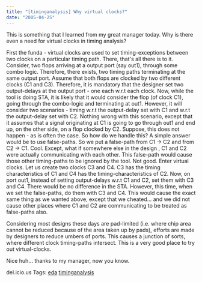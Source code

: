 ```yaml
---
title: "[timinganalysis] Why virtual clocks?"
date: "2005-04-25"
---
```


This is something that I learned from my great manager today. Why is there even a need for virtual clocks in timing analysis?

First the funda - virtual clocks are used to set timing-exceptions between two clocks on a particular timing path. There, that's all there is to it. Consider, two flops arriving at a output port (say out1), through some combo logic. Therefore, there exists, two timing paths terminating at the same output port. Assume that both flops are clocked by two different clocks (C1 and C3). Therefore, it is mandatory that the designer set two output-delays at the output port - one each w.r.t each clock. Now, while the tool is doing STA, it is likely that it would consider the flop (of clock C1), going through the combo-logic and terminating at out1. However, it will consider two scenarios - timing w.r.t the output-delay set with C1 and w.r.t the output-delay set with C2. Nothing wrong with this scenario, except that it assumes that a signal originating at C1 is going to go through out1 and end up, on the other side, on a flop clocked by C2. Suppose, this does not happen - as is often the case. So how do we handle this? A simple answer would be to use false-paths. So we put a false-path from C1 -> C2 and from C2 -> C1. Cool. Except, what if somewhere else in the design , C1 and C2 were actually communicating with each other. This false-path would cause those other timing-paths to be ignored by the tool. Not good. Enter virtual clocks. Let us create two clocks C3 and C4. C3 has the timing characteristics of C1 and C4 has the timing-characteristics of C2. Now, on port out1, instead of setting output-delays w.r.t C1 and C2, set them with C3 and C4. There would be no difference in the STA. However, this time, when we set the false-paths, do them with C3 and C4. This would cause the exact same thing as we wanted above, except that we cheated... and we did not cause other places where C1 and C2 are communicating to be treated as false-paths also.

Considering most designs these days are pad-limited (i.e. where chip area cannot be reduced because of the area taken up by pads), efforts are made by designers to reduce umbers of ports. This causes a junction of sorts, where different clock timing-paths intersect. This is a very good place to try out virtual-clocks.

Nice huh... thanks to my manager, now you know.

del.icio.us Tags: [eda](http://del.icio.us/sss8ue/eda) [timinganalysis](http://del.icio.us/sss8ue/timinganalysis)
